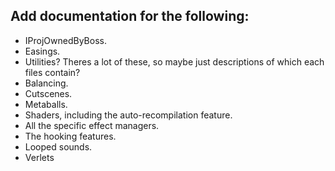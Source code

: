 ## Add documentation for the following:
- IProjOwnedByBoss<T>.
- Easings.
- Utilities? Theres a lot of these, so maybe just descriptions of which each files contain?
- Balancing.
- Cutscenes.
- Metaballs.
- Shaders, including the auto-recompilation feature.
- All the specific effect managers.
- The hooking features.
- Looped sounds.
- Verlets
